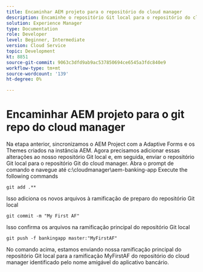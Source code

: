```yaml
---
title: Encaminhar AEM projeto para o repositório do cloud manager
description: Encaminhe o repositório Git local para o repositório do cloud manager
solution: Experience Manager
type: Documentation
role: Developer
level: Beginner, Intermediate
version: Cloud Service
topic: Development
kt: 8851
source-git-commit: 9063c3dfd9ab9ac537850694ce6545a3fdc840e9
workflow-type: tm+mt
source-wordcount: '139'
ht-degree: 0%

---
```



# Encaminhar AEM projeto para o git repo do cloud manager

Na etapa anterior, sincronizamos o AEM Project com a Adaptive Forms e os Themes criados na instância AEM.
Agora precisamos adicionar essas alterações ao nosso repositório Git local e, em seguida, enviar o repositório Git local para o repositório Git do cloud manager.
Abra o prompt de comando e navegue até c:\cloudmanager\aem-banking-app Execute the following commands

```
git add .**
```

Isso adiciona os novos arquivos à ramificação de preparo do repositório Git local

```
git commit -m "My First AF"
```

Isso confirma os arquivos na ramificação principal do repositório Git local

```
git push -f bankingapp master:"MyFirstAF"
```

No comando acima, estamos enviando nossa ramificação principal do repositório Git local para a ramificação MyFirstAF do repositório do cloud manager identificado pelo nome amigável do aplicativo bancário.



